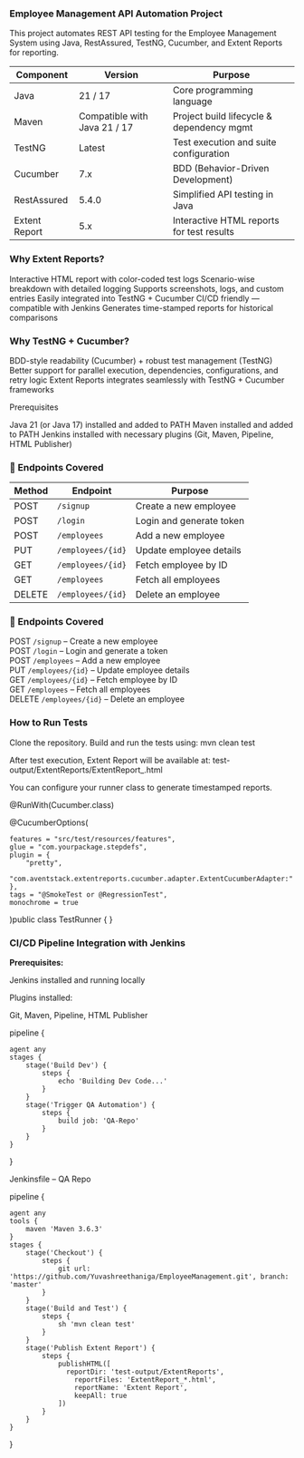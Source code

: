 ### Employee Management API Automation Project
 
This project automates REST API testing for the Employee Management System using Java, RestAssured, TestNG, Cucumber, and Extent Reports for reporting.



| Component     | Version                      | Purpose                                   |
| ------------- | ---------------------------- | ----------------------------------------- |
| Java          | 21 / 17                      | Core programming language                 |
| Maven         | Compatible with Java 21 / 17 | Project build lifecycle & dependency mgmt |
| TestNG        | Latest                       | Test execution and suite configuration    |
| Cucumber      | 7.x                          | BDD (Behavior-Driven Development)         |
| RestAssured   | 5.4.0                        | Simplified API testing in Java            |
| Extent Report | 5.x                          | Interactive HTML reports for test results |


### Why Extent Reports?

Interactive HTML report with color-coded test logs
Scenario-wise breakdown with detailed logging
Supports screenshots, logs, and custom entries
Easily integrated into TestNG + Cucumber
CI/CD friendly — compatible with Jenkins
Generates time-stamped reports for historical comparisons

### Why TestNG + Cucumber?

BDD-style readability (Cucumber) + robust test management (TestNG)
Better support for parallel execution, dependencies, configurations, and retry logic
Extent Reports integrates seamlessly with TestNG + Cucumber frameworks

Prerequisites

Java 21 (or Java 17) installed and added to PATH
Maven installed and added to PATH
Jenkins installed with necessary plugins (Git, Maven, Pipeline, HTML Publisher)

### 📂 Endpoints Covered

| Method | Endpoint           | Purpose                  |
|--------|--------------------|--------------------------|
| POST   | `/signup`          | Create a new employee    |
| POST   | `/login`           | Login and generate token |
| POST   | `/employees`       | Add a new employee       |
| PUT    | `/employees/{id}`  | Update employee details  |
| GET    | `/employees/{id}`  | Fetch employee by ID     |
| GET    | `/employees`       | Fetch all employees      |
| DELETE | `/employees/{id}`  | Delete an employee       |

### 📂 Endpoints Covered

POST `/signup` – Create a new employee<br>
POST `/login` – Login and generate a token<br>
POST `/employees` – Add a new employee<br>
PUT `/employees/{id}` – Update employee details<br>
GET `/employees/{id}` – Fetch employee by ID<br>
GET `/employees` – Fetch all employees<br>
DELETE `/employees/{id}` – Delete an employee<br>


### How to Run Tests
Clone the repository.
Build and run the tests using:
mvn clean test

After test execution, Extent Report will be available at:
test-output/ExtentReports/ExtentReport_<timestamp>.html

You can configure your runner class to generate timestamped reports.

@RunWith(Cucumber.class)

@CucumberOptions(

    features = "src/test/resources/features",
    glue = "com.yourpackage.stepdefs",
    plugin = {
        "pretty",
        "com.aventstack.extentreports.cucumber.adapter.ExtentCucumberAdapter:"
    },
    tags = "@SmokeTest or @RegressionTest",
    monochrome = true
)public class TestRunner {
}


### CI/CD Pipeline Integration with Jenkins

**Prerequisites:**

Jenkins installed and running locally

Plugins installed:

Git, Maven, Pipeline, HTML Publisher


pipeline {

    agent any
    stages {
        stage('Build Dev') {
            steps {
                echo 'Building Dev Code...'
            }
        }
        stage('Trigger QA Automation') {
            steps {
                build job: 'QA-Repo'
            }
        }
    }
}

Jenkinsfile – QA Repo

pipeline {

    agent any
    tools {
        maven 'Maven 3.6.3'
    }
    stages {
        stage('Checkout') {
            steps {
                git url: 'https://github.com/Yuvashreethaniga/EmployeeManagement.git', branch: 'master'
            }
        }
        stage('Build and Test') {
            steps {
                sh 'mvn clean test'
            }
        }
        stage('Publish Extent Report') {
            steps {
                publishHTML([
                  reportDir: 'test-output/ExtentReports',
                    reportFiles: 'ExtentReport_*.html',
                    reportName: 'Extent Report',
                    keepAll: true
                ])
            }
        }
    }
}




